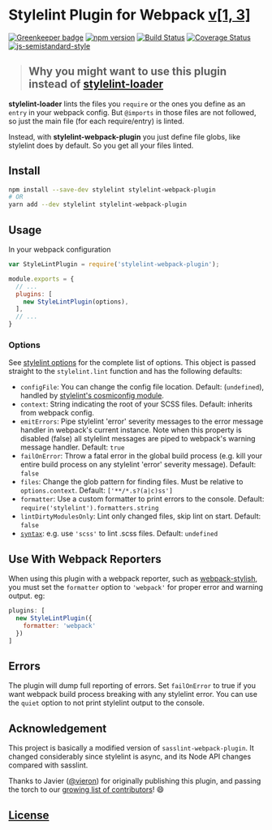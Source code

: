 # Stylelint Plugin for Webpack [v[1, 3]](https://github.com/JaKXz/stylelint-webpack-plugin/blob/master/package.json#L58-L59)

[![Greenkeeper badge](https://badges.greenkeeper.io/JaKXz/stylelint-webpack-plugin.svg)](https://greenkeeper.io/)
[![npm version](https://badge.fury.io/js/stylelint-webpack-plugin.svg)](https://badge.fury.io/js/stylelint-webpack-plugin)
[![Build Status](https://travis-ci.org/JaKXz/stylelint-webpack-plugin.svg?branch=master)](https://travis-ci.org/JaKXz/stylelint-webpack-plugin)
[![Coverage Status](https://coveralls.io/repos/github/JaKXz/stylelint-webpack-plugin/badge.svg?branch=master)](https://coveralls.io/github/JaKXz/stylelint-webpack-plugin?branch=master)
[![js-semistandard-style](https://img.shields.io/badge/code%20style-semistandard-red.svg)](https://github.com/Flet/semistandard)

> ## Why you might want to use this plugin instead of [stylelint-loader](https://github.com/adrianhall/stylelint-loader)

**stylelint-loader** lints the files you `require` or the ones you define as an `entry` in your webpack config. But `@imports` in those files are not followed, so just the main file (for each require/entry) is linted.

Instead, with **stylelint-webpack-plugin** you just define file globs, like stylelint does by default. So you get all your files linted.


## Install

```bash
npm install --save-dev stylelint stylelint-webpack-plugin
# OR
yarn add --dev stylelint stylelint-webpack-plugin
```

## Usage

In your webpack configuration

```js
var StyleLintPlugin = require('stylelint-webpack-plugin');

module.exports = {
  // ...
  plugins: [
    new StyleLintPlugin(options),
  ],
  // ...
}
```

### Options

See [stylelint options](http://stylelint.io/user-guide/node-api/#options) for the complete list of options. This object is passed straight to the `stylelint.lint` function and has the following defaults:

* `configFile`: You can change the config file location. Default: (`undefined`), handled by [stylelint's cosmiconfig module](http://stylelint.io/user-guide/configuration/).
* `context`: String indicating the root of your SCSS files. Default: inherits from webpack config.
* `emitErrors`: Pipe stylelint 'error' severity messages to the error message handler in webpack's current instance. Note when this property is disabled (false) all stylelint messages are piped to webpack's warning message handler. Default: `true`
* `failOnError`: Throw a fatal error in the global build process (e.g. kill your entire build process on any stylelint 'error' severity message). Default: `false`
* `files`: Change the glob pattern for finding files. Must be relative to `options.context`. Default: `['**/*.s?(a|c)ss']`
* `formatter`: Use a custom formatter to print errors to the console. Default: `require('stylelint').formatters.string`
* `lintDirtyModulesOnly`: Lint only changed files, skip lint on start. Default: `false`
* [`syntax`](https://stylelint.io/user-guide/node-api/#syntax): e.g. use `'scss'` to lint .scss files. Default: `undefined`

## Use With Webpack Reporters

When using this plugin with a webpack reporter, such as
[webpack-stylish](https://github.com/webpack-contrib/webpack-stylish), you must
set the `formatter` option to `'webpack'` for proper error and warning output. eg:

```js
plugins: [
  new StyleLintPlugin({
    formatter: 'webpack'
  })
]

```

## Errors

The plugin will dump full reporting of errors.
Set `failOnError` to true if you want webpack build process breaking with any stylelint error.
You can use the `quiet` option to not print stylelint output to the console.


## Acknowledgement

This project is basically a modified version of `sasslint-webpack-plugin`. It changed considerably
since stylelint is async, and its Node API changes compared with sasslint.

Thanks to Javier ([@vieron](https://github.com/vieron)) for originally publishing this plugin, and passing the torch to our [growing list of contributors](https://github.com/JaKXz/stylelint-webpack-plugin/graphs/contributors)! :smile:

## [License](LICENSE)
